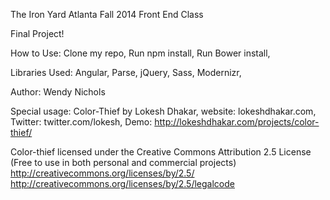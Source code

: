 The Iron Yard Atlanta Fall 2014 Front End Class

Final Project!

How to Use:
Clone my repo,
Run npm install,
Run Bower install,


Libraries Used: Angular, Parse, jQuery, Sass, Modernizr,


Author: Wendy Nichols



Special usage:
Color-Thief by Lokesh Dhakar,
website: lokeshdhakar.com,
Twitter: twitter.com/lokesh,
Demo: http://lokeshdhakar.com/projects/color-thief/

Color-thief licensed under the Creative Commons Attribution 2.5 License
(Free to use in both personal and commercial projects)
http://creativecommons.org/licenses/by/2.5/
http://creativecommons.org/licenses/by/2.5/legalcode
